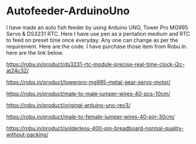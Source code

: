 # Autofeeder-ArduinoUno
I have made an auto fish feeder by using Arduino UNO, Tower Pro MG995 Servo &amp; DS3231 RTC. Here I have use pen as a pentation medium and RTC to feed on preset time once everyday. Any one can change as per the requirement. Here are the code.
I have purchase those item from Robu.In. here are the link below.

https://robu.in/product/ds3231-rtc-module-precise-real-time-clock-i2c-at24c32/

https://robu.in/product/towerpro-mg995-metal-gear-servo-motor/

https://robu.in/product/male-to-male-jumper-wires-40-pcs-10cm/

https://robu.in/product/original-arduino-uno-rev3/

https://robu.in/product/male-to-female-jumper-wires-40-pin-30cm/

https://robu.in/product/solderless-400-pin-breadboard-normal-quality-without-packing/


  
